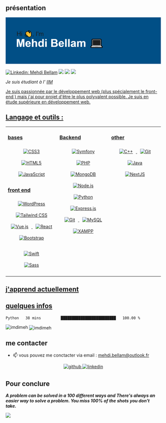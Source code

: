   ## présentation ##
  


  ![This is an image](/header.png)
  
  
  [![Linkedin: Mehdi Bellam](https://img.shields.io/badge/linkedin-Mehdi%20Bellam-blue?style=plastic-square&logo=Linkedin&logoColor=white&link=https://www.linkedin.com/in/mehdi-bellam-8357861b7/)](https://www.linkedin.com/in/mehdi-bellam-8357861b7/)
  ![](https://komarev.com/ghpvc/?username=imdimeh&label=Profile%20views&color=0e75b6&style=flat)
 ![](https://img.shields.io/badge/Editor-VS_Code-informational?style=flat&logo=visual-studio-code&logoColor=white&color=6aa6f8)
 ![](https://img.shields.io/badge/OS-windows%20-blue?style=plastic&logo=windows)

  
  <p><em> Je suis étudiant à l' <a href="https://www.iim.fr">IIM 
</em></p>


 Je suis passionnée par le développement web (plus spécialement le front-end ) mais j'ai pour projet d'être le plus polyvalent possible. Je suis en étude supérieure en développement web.

 
  ## Langage et outils : ##

<table><tr><td valign="top" width="33%">



### bases  
<div align="center">  
<a href="https://www.w3schools.com/css/" target="_blank"><img style="margin: 10px" src="https://profilinator.rishav.dev/skills-assets/css3-original-wordmark.svg" alt="CSS3" height="50" /></a>  
<a href="https://en.wikipedia.org/wiki/HTML5" target="_blank"><img style="margin: 10px" src="https://profilinator.rishav.dev/skills-assets/html5-original-wordmark.svg" alt="HTML5" height="50" /></a>  
<a href="https://www.javascript.com/" target="_blank"><img style="margin: 10px" src="https://profilinator.rishav.dev/skills-assets/javascript-original.svg" alt="JavaScript" height="50" /></a>  
</div>  



### front end   
<div align="center">  
<a href="https://wordpress.com/" target="_blank"><img style="margin: 10px" src="https://profilinator.rishav.dev/skills-assets/wordpress.png" alt="WordPress" height="50" /></a>  
<a href="https://www.tailwindcss.com/" target="_blank"><img style="margin: 10px" src="https://profilinator.rishav.dev/skills-assets/tailwindcss.svg" alt="Tailwind CSS" height="50" /></a>  
<a href="https://vuejs.org/" target="_blank"><img style="margin: 10px" src="https://profilinator.rishav.dev/skills-assets/vuejs-original-wordmark.svg" alt="Vue.js" height="50" /></a>  
<a href="https://reactjs.org/" target="_blank"><img style="margin: 10px" src="https://profilinator.rishav.dev/skills-assets/react-original-wordmark.svg" alt="React" height="50" /></a>  
<a href="https://getbootstrap.com/docs/3.4/javascript/" target="_blank"><img style="margin: 10px" src="https://profilinator.rishav.dev/skills-assets/bootstrap-plain.svg" alt="Bootstrap" height="50" /></a>  
 
<a href="https://developer.apple.com/swift/" target="_blank"><img style="margin: 10px" src="https://profilinator.rishav.dev/skills-assets/swift-original-wordmark.svg" alt="Swift" height="50" /></a>  
  <a href="https://sass-lang.com/" target="_blank"><img style="margin: 10px" src="https://profilinator.rishav.dev/skills-assets/sass-original.svg" alt="Sass" height="50" /></a>  
</div>

</td><td valign="top" width="33%">



### Backend  
<div align="center">  
  <a href="https://symfony.com/" target="_blank"><img style="margin: 10px" src="https://profilinator.rishav.dev/skills-assets/symfony_black_03.svg" alt="Symfony" height="50" /></a> 
<a href="https://www.php.net/" target="_blank"><img style="margin: 10px" src="https://profilinator.rishav.dev/skills-assets/php-original.svg" alt="PHP" height="50" /></a>  
<a href="https://www.mongodb.com/" target="_blank"><img style="margin: 10px" src="https://profilinator.rishav.dev/skills-assets/mongodb-original-wordmark.svg" alt="MongoDB" height="50" /></a>  
<a href="https://nodejs.org/" target="_blank"><img style="margin: 10px" src="https://profilinator.rishav.dev/skills-assets/nodejs-original-wordmark.svg" alt="Node.js" height="50" /></a>  
<a href="https://www.python.org/" target="_blank"><img style="margin: 10px" src="https://profilinator.rishav.dev/skills-assets/python-original.svg" alt="Python" height="50" /></a>  
<a href="https://expressjs.com/" target="_blank"><img style="margin: 10px" src="https://profilinator.rishav.dev/skills-assets/express-original-wordmark.svg" alt="Express.js" height="50" /></a>  
<a href="https://github.com/" target="_blank"><img style="margin: 10px" src="https://profilinator.rishav.dev/skills-assets/git-scm-icon.svg" alt="Git" height="50" /></a>  
<a href="https://www.mysql.com/" target="_blank"><img style="margin: 10px" src="https://profilinator.rishav.dev/skills-assets/mysql-original-wordmark.svg" alt="MySQL" height="50" /></a>  
<a href="https://www.apachefriends.org/" target="_blank"><img style="margin: 10px" src="https://profilinator.rishav.dev/skills-assets/xampp.png" alt="XAMPP" height="50" /></a>  
</div>

</td><td valign="top" width="33%">



### other  
<div align="center">  
<a href="https://www.cplusplus.com/" target="_blank"><img style="margin: 10px" src="https://profilinator.rishav.dev/skills-assets/cplusplus-original.svg" alt="C++" height="50" /></a>  
<a href="https://github.com/" target="_blank"><img style="margin: 10px" src="https://profilinator.rishav.dev/skills-assets/git-scm-icon.svg" alt="Git" height="50" /></a>  
<a href="https://www.java.com/" target="_blank"><img style="margin: 10px" src="https://profilinator.rishav.dev/skills-assets/java-original-wordmark.svg" alt="Java" height="50" /></a>  
<a href="https://nextjs.org/" target="_blank"><img style="margin: 10px" src="https://profilinator.rishav.dev/skills-assets/nextjs.png" alt="NextJS" height="50" /></a>  

</div>

</td></tr></table>  





## j'apprend actuellement ##



## quelques infos ##

<!--START_SECTION:waka-->

```txt
Python   38 mins         █████████████████████████   100.00 %
```

<!--END_SECTION:waka-->


<p><img align="left" src="https://github-readme-stats.vercel.app/api/top-langs?username=imdimeh&show_icons=true&locale=en&layout=compact" alt="imdimeh" /></p>



<p>&nbsp;<img align="center" src="https://github-readme-stats.vercel.app/api?username=imdimeh&show_icons=true&locale=en" alt="imdimeh" /></p>

## me contacter ##

- 📫  vous pouvez me conctacter via email : mehdi.bellam@outlook.fr
<div align="center">
<a href="https://github.com/ImDImeh" target="_blank">
<img src=https://img.shields.io/badge/github-%2324292e.svg?&style=for-the-badge&logo=github&logoColor=white alt=github style="margin-bottom: 5px;" />
</a>
<a href="https://linkedin.com/in/mehdi-bellam-8357861b7" target="_blank">
<img src=https://img.shields.io/badge/linkedin-%231E77B5.svg?&style=for-the-badge&logo=linkedin&logoColor=white alt=linkedin style="margin-bottom: 5px;" />
</a>  
</div>  

## Pour conclure ##

***A problem can be solved in a 100 different ways and There's always an easier way to solve a problem.
You miss 100% of the shots you don't take.***


  <img src="https://images-wixmp-ed30a86b8c4ca887773594c2.wixmp.com/f/50cd3144-a4f0-43a8-b464-78a1714e8628/dchoqoo-c9cb91ac-14cc-49da-9ac1-5786676e8893.gif?token=eyJ0eXAiOiJKV1QiLCJhbGciOiJIUzI1NiJ9.eyJzdWIiOiJ1cm46YXBwOjdlMGQxODg5ODIyNjQzNzNhNWYwZDQxNWVhMGQyNmUwIiwiaXNzIjoidXJuOmFwcDo3ZTBkMTg4OTgyMjY0MzczYTVmMGQ0MTVlYTBkMjZlMCIsIm9iaiI6W1t7InBhdGgiOiJcL2ZcLzUwY2QzMTQ0LWE0ZjAtNDNhOC1iNDY0LTc4YTE3MTRlODYyOFwvZGNob3Fvby1jOWNiOTFhYy0xNGNjLTQ5ZGEtOWFjMS01Nzg2Njc2ZTg4OTMuZ2lmIn1dXSwiYXVkIjpbInVybjpzZXJ2aWNlOmZpbGUuZG93bmxvYWQiXX0.nNAiX6RCm94AEDVNp0-2AOI8d2xo_8TmFxcIn1Kmt0M" >


